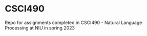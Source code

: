# CSCI490
Repo for assignments completed in CSCI490 - Natural Language Processing at NIU in spring 2023
